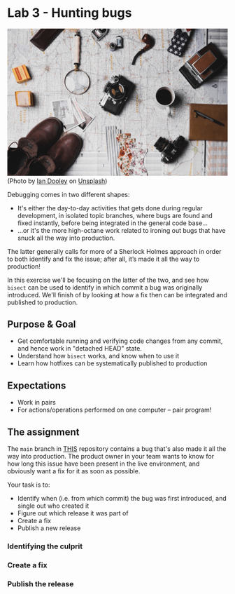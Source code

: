 # Lab 3 - Hunting bugs
![sherlock](./docs/sherlock.jpeg)
(Photo by [Ian Dooley](https://unsplash.com/@sadswim?utm_source=unsplash&utm_medium=referral&utm_content=creditCopyText) on [Unsplash](https://unsplash.com/s/photos/pipe?utm_source=unsplash&utm_medium=referral&utm_content=creditCopyText))

Debugging comes in two different shapes:
- It's either the day-to-day activities that gets done during regular development, in isolated topic branches, where bugs are found and fixed instantly, before being integrated in the general code base...
- ...or it's the more high-octane work related to ironing out bugs that have snuck all the way into production.

The latter generally calls for more of a Sherlock Holmes approach in order to both identify and fix the issue; after all, it’s made it all the way to production!

In this exercise we'll be focusing on the latter of the two, and see how `bisect` can be used to identify in which commit a bug was originally introduced. We'll finish of by looking at how a fix then can be integrated and published to production.

## Purpose & Goal
- Get comfortable running and verifying code changes from any commit, and hence work in "detached HEAD" state.
- Understand how `bisect` works, and know when to use it
- Learn how hotfixes can be systematically published to production

## Expectations
- Work in pairs
- For actions/operations performed on one computer – pair program!

## The assignment
The `main` branch in [THIS](https://repo) repository contains a bug that's also made it all the way into production. The product owner in your team wants to know for how long this issue have been present in the live environment, and obviously want a fix for it as soon as possible.

Your task is to:
- Identify when (i.e. from which commit) the bug was first introduced, and single out who created it
- Figure out which release it was part of
- Create a fix
- Publish a new release

### Identifying the culprit

### Create a fix

### Publish the release
